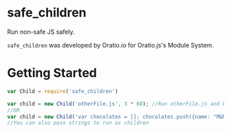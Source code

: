 # safe_children
Run non-safe JS safely.

`safe_children` was developed by Oratio.io for Oratio.js's Module System.

# Getting Started

``` javascript
var Child = require('safe_children')

var child = new Child('otherFile.js', 3 * 60); //Run otherFile.js and kill it after 3 minutes
//OR
var child = new Child('var chocolates = []; chocolates.push({name: "M&M's"}); console.log(chocolates.count);', 3 * 60);
//You can also pass strings to run as children
```
